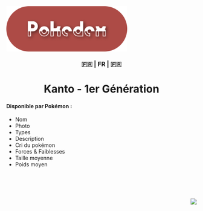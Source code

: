 <div align="center" style="display: flex">
  <img height="120px" src="./src/assets/readme_title.png" alt="Flat Pokedex Logo" />
</div>

<div align="center">

  ### 🇫🇷 | FR | 🇫🇷

</div>

<h1 align="center"> Kanto - 1er Génération </h1>


#### Disponible par Pokémon :

<ul>
  <li>Nom</li>
  <li>Photo</li>
  <li>Types</li>
  <li>Description</li>
  <li>Cri du pokémon</li>
  <li>Forces & Faiblesses</li>
  <li>Taille moyenne</li>
  <li>Poids moyen</li>
</ul>


<br>
<br>
<br>
<br>

<img align="right" src="https://badgen.net/badge/Made with ❤️ by/Fabio R. Lopes/AD4B46?icon=" />
